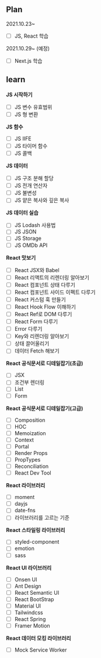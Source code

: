 ## Plan

2021.10.23~

- [ ] JS, React 학습 

2021.10.29~ (예정)

- [ ] Next.js 학습

## learn

**JS 시작하기**
 * [ ] JS 변수 유효범위
 * [ ] JS 형 변환

**JS 함수**
 * [ ] JS IIFE
 * [ ] JS 타이머 함수
 * [ ] JS 콜백

**JS 데이터**
 * [ ] JS 구조 분해 할당
 * [ ] JS 전개 연산자
 * [ ] JS 불변성
 * [ ] JS 얕은 복사와 깊은 복사

**JS 데이터 실습**
 * [ ] JS Lodash 사용법
 * [ ] JS JSON
 * [ ] JS Storage
 * [ ] JS OMDb API

**React 맛보기**
 * [ ] React JSX와 Babel
 * [ ] React 리액트의 리렌더링 알아보기
 * [ ] React 컴포넌트 상태 다루기
 * [ ] React 컴포넌트 사이드 이펙트 다루기
 * [ ] React 커스텀 훅 만들기
 * [ ] React Hook Flow 이해하기
 * [ ] React Ref로 DOM 다루기
 * [ ] React Form 다루기
 * [ ] Error 다루기
 * [ ] Key와 리렌더링 알아보기
 * [ ] 상태 끌어올리기
 * [ ] 데이터 Fetch 해보기

**React 공식문서로 디테일잡기(초급)**
 * [ ] JSX
 * [ ] 조건부 렌더링
 * [ ] List
 * [ ] Form

**React 공식문서로 디테일잡기(고급)**
 * [ ] Composition
 * [ ] HOC
 * [ ] Memoization
 * [ ] Context
 * [ ] Portal
 * [ ] Render Props
 * [ ] PropTypes
 * [ ] Reconciliation
 * [ ] React Dev Tool

**React 라이브러리**
* [ ] moment
* [ ] dayjs
* [ ] date-fns
* [ ] 라이브러리를 고르는 기준

**React 스타일링 라이브러리**
* [ ] styled-component
* [ ] emotion
* [ ] sass

**React UI 라이브러리**
* [ ] Onsen UI
* [ ] Ant Design
* [ ] React Semantic UI
* [ ] React BootStrap
* [ ] Material UI
* [ ] Tailwindcss
* [ ] React Spring
* [ ] Framer Motion

**React 데이터 모킹 라이브러리**
* [ ] Mock Service Worker
